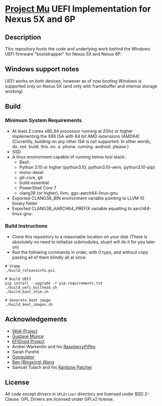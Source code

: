 # [Project Mu](https://microsoft.github.io/mu/) UEFI Implementation for Nexus 5X and 6P

## Description

This repository hosts the code and underlying work behind the Windows UEFI firmware "bootstrapper" for Nexus 5X and Nexus 6P.

## Windows support notes

UEFI works on both devices, however as of now booting Windows is supported only on Nexus 5X (and only with framebuffer and internal storage working)

## Build

### Minimum System Requirements

- At least 2 cores x86_64 processor running at 2Ghz or higher implementing the X86 ISA with 64 bit AMD extensions (AMD64) (Currently, building on any other ISA is not supported. In other words, do. not. build. this. on. a. phone. running. android. please.)
- SSD
- A linux environment capable of running below tool stack:
  - Bash
  - Python 3.10 or higher (python3.10, python3.10-venv, python3.10-pip)
  - mono-devel
  - git-core, git
  - build-essential
  - PowerShell Core 7
  - clang38 (or higher), llvm, ggc-aarch64-linux-gnu
- Exported CLANG38_BIN environment variable pointing to LLVM 10 binary folder
- Exported CLANG38_AARCH64_PREFIX variable equalling to aarch64-linux-gnu-

### Build Instructions

- Clone this repository to a reasonable location on your disk (There is absolutely no need to initialize submodules, stuart will do it for you later on)
- Run the following commands in order, with 0 typo, and without copy pasting all of them blindly all at once:

```
# Stamp
./build_releaseinfo.ps1

# Build UEFI
pip install --upgrade -r pip-requirements.txt
./build_uefi_bullhead.sh
./build_boot_shim.sh

# Generate boot image
./build_boot_images.sh
```

## Acknowledgements

- [WoA-Project](https://github.com/WOA-Project)
- [Gustave Monce](https://github.com/gus33000)
- [EFIDroid Project](http://efidroid.org)
- Andrei Warkentin and his [RaspberryPiPkg](https://github.com/andreiw/RaspberryPiPkg)
- Sarah Purohit
- [Googulator](https://github.com/Googulator/)
- [Ben (Bingxing) Wang](https://github.com/imbushuo/)
- Samuel Tulach and his [Rainbow Patcher](https://github.com/SamuelTulach/rainbow)

## License

All code except drivers in `GPLDriver` directory are licensed under BSD 2-Clause.
GPL Drivers are licensed under GPLv2 license.
